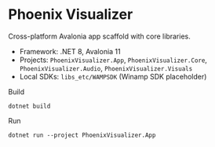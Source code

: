 # Phoenix Visualizer

Cross-platform Avalonia app scaffold with core libraries.

- Framework: .NET 8, Avalonia 11
- Projects: `PhoenixVisualizer.App`, `PhoenixVisualizer.Core`, `PhoenixVisualizer.Audio`, `PhoenixVisualizer.Visuals`
- Local SDKs: `libs_etc/WAMPSDK` (Winamp SDK placeholder)

Build

```
dotnet build
```

Run

```
dotnet run --project PhoenixVisualizer.App
```



